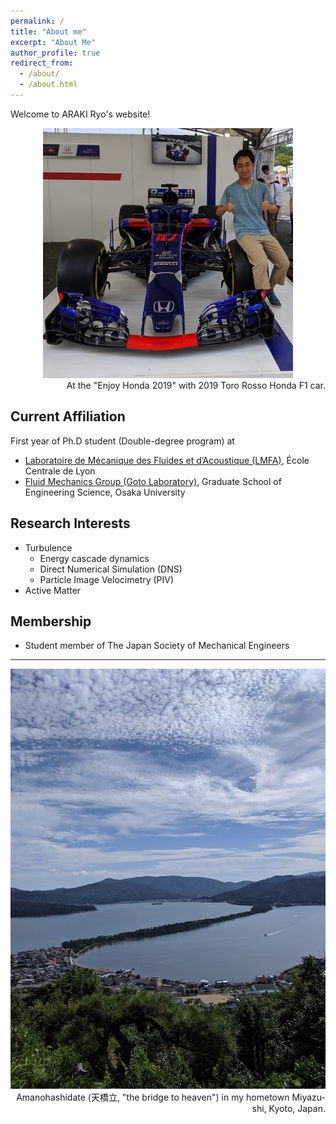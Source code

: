 ```yaml
---
permalink: /
title: "About me"
excerpt: "About Me"
author_profile: true
redirect_from:
  - /about/
  - /about.html
---
```


Welcome to ARAKI Ryo's website!

<div style="text-align:center">
<img src='/images/201909_EnjoyHonda.png' width="400">
</div>

<div style="text-align:right;">
At the "Enjoy Honda 2019" with 2019 Toro Rosso Honda F1 car.
</div>

## Current Affiliation

First year of Ph.D student (Double-degree program) at

- [Laboratoire de Mécanique des Fluides et d’Acoustique (LMFA)](http://lmfa.ec-lyon.fr/), École Centrale de Lyon
- [Fluid Mechanics Group (Goto Laboratory)](http://fm.me.es.osaka-u.ac.jp/), Graduate School of Engineering Science, Osaka University

## Research Interests

- Turbulence
  - Energy cascade dynamics
  - Direct Numerical Simulation (DNS)
  - Particle Image Velocimetry (PIV)
- Active Matter

## Membership

- Student member of The Japan Society of Mechanical Engineers

----

<div style="text-align: center;">
<img src='/images/Amanohashidate.jpg' width="600">
</div>

<div style="text-align: right;">
Amanohashidate (天橋立, "the bridge to heaven") in my hometown Miyazu-shi, Kyoto, Japan.
</div>
